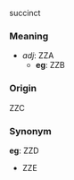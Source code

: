 succinct
### Meaning
+ _adj_: ZZA
    + __eg__: ZZB

### Origin

ZZC

### Synonym

__eg__: ZZD

+ ZZE


